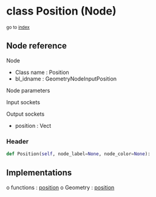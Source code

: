 # class Position (Node)

<sub>go to [index](/docs/index.md)</sub>

## Node reference

Node
 - Class name : Position
 - bl_idname : GeometryNodeInputPosition

Node parameters

Input sockets

Output sockets
 - position : Vect

### Header

``` python
def Position(self, node_label=None, node_color=None):
```

## Implementations

o functions : [position](/docs/GeoNodes_classes/GLOBAL.md#position)
o Geometry : [position](/docs/GeoNodes_classes/Geometry.md#position)


